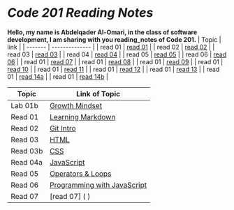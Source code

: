 # *Code 201 Reading Notes*
**Hello, my name is Abdelqader Al-Omari, in the class of software development, I am sharing with you reading_notes of Code 201.**
| Topic | link |
| ------- | -------------- |
| read 01 | [read 01]( ) |
| read 02 | [read 02]( ) |
| read 03 | [read 03]( ) |
| read 04 | [read 04]( ) |
| read 05 | [read 05]( ) |
| read 06 | [read 06]( ) |
| read 01 | [read 07]( ) |
| read 01 | [read 08]( ) |
| read 01 | [read 09]( ) |
| read 01 | [read 10]( ) |
| read 01 | [read 11]( ) |
| read 01 | [read 12]( ) |
| read 01 | [read 13]( ) |
| read 01 | [read 14a]( ) |
| read 01 | [read 14b]( ) |

| Topic | Link of Topic |
| ------------ | ------------ |
| Lab 01b | [Growth Mindset](https://abdelqader7.github.io/reading-notes/growth-mindset) |
| Read 01 | [ Learning Markdown](https://abdelqader7.github.io/reading-notes/read-01) |
| Read 02 | [Git Intro](https://abdelqader7.github.io/reading-notes/read-02) |
| Read 03 | [HTML](https://abdelqader7.github.io/reading-notes/read-03) | 
| Read 03b | [CSS](https://abdelqader7.github.io/reading-notes/read-03b) |
| Read 04a | [JavaScript](https://abdelqader7.github.io/reading-notes/read-04a) |
| Read 05 | [Operators & Loops](https://abdelqader7.github.io/reading-notes/read-05) |
| Read 06 | [Programming with JavaScript](https://abdelqader7.github.io/reading-notes/read-06) |
| Read 07 | [read 07] ( ) |
